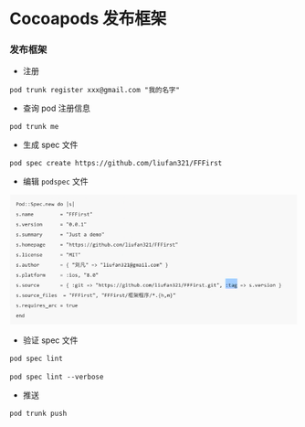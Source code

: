 # Cocoapods 发布框架

### 发布框架

- 注册

```
pod trunk register xxx@gmail.com "我的名字"
```

- 查询 pod 注册信息

```
pod trunk me
```

- 生成 spec 文件

```
pod spec create https://github.com/liufan321/FFFirst
```

- 编辑 `podspec` 文件

![podspec](./Cocoapods.ftd/podSpec.png)

- 验证  spec 文件

```
pod spec lint

pod spec lint --verbose
```

- 推送

```
pod trunk push
```

